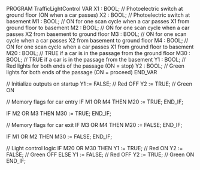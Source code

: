 PROGRAM TrafficLightControl
VAR
    X1 : BOOL; // Photoelectric switch at ground floor (ON when a car passes)
    X2 : BOOL; // Photoelectric switch at basement
    M1 : BOOL; // ON for one scan cycle when a car passes X1 from ground floor to basement
    M2 : BOOL; // ON for one scan cycle when a car passes X2 from basement to ground floor
    M3 : BOOL; // ON for one scan cycle when a car passes X2 from basement to ground floor
    M4 : BOOL; // ON for one scan cycle when a car passes X1 from ground floor to basement
    M20 : BOOL; // TRUE if a car is in the passage from the ground floor
    M30 : BOOL; // TRUE if a car is in the passage from the basement
    Y1 : BOOL; // Red lights for both ends of the passage (ON = stop)
    Y2 : BOOL; // Green lights for both ends of the passage (ON = proceed)
END_VAR

// Initialize outputs on startup
Y1 := FALSE; // Red OFF
Y2 := TRUE;  // Green ON

// Memory flags for car entry
IF M1 OR M4 THEN
    M20 := TRUE;
END_IF;

IF M2 OR M3 THEN
    M30 := TRUE;
END_IF;

// Memory flags for car exit
IF M3 OR M4 THEN
    M20 := FALSE;
END_IF;

IF M1 OR M2 THEN
    M30 := FALSE;
END_IF;

// Light control logic
IF M20 OR M30 THEN
    Y1 := TRUE;  // Red ON
    Y2 := FALSE; // Green OFF
ELSE
    Y1 := FALSE; // Red OFF
    Y2 := TRUE;  // Green ON
END_IF;
